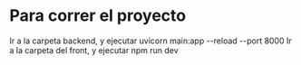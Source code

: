 # Para correr el proyecto

Ir a la carpeta backend, y ejecutar uvicorn main:app --reload --port 8000
Ir a la carpeta del front, y ejecutar npm run dev
